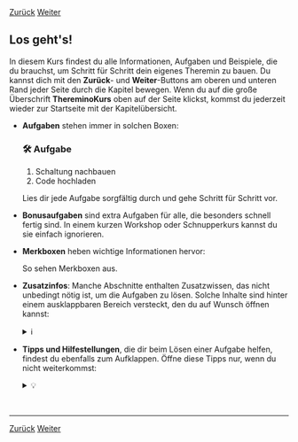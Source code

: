 <link rel="stylesheet" href="assets/css/custom.css?v=2">

<div class="nav-container">
  <a href="index" class="button">Zurück</a>
  <a href="Sicherheit" class="button">Weiter</a>
</div>

## Los geht's!

In diesem Kurs findest du alle Informationen, Aufgaben und Beispiele, die du brauchst, um Schritt für Schritt dein eigenes Theremin zu bauen. Du kannst dich mit den **Zurück**- und **Weiter**-Buttons am oberen und unteren Rand jeder Seite durch die Kapitel bewegen. Wenn du auf die große Überschrift **ThereminoKurs** oben auf der Seite klickst, kommst du jederzeit wieder zur Startseite mit der Kapitelübersicht.

- **Aufgaben** stehen immer in solchen Boxen:

  <div class="aufgabe">
  <h3>🛠️ Aufgabe</h3>
  <ol>
    <li>Schaltung nachbauen</li>
    <li>Code hochladen</li>
  </ol>
  </div>

  Lies dir jede Aufgabe sorgfältig durch und gehe Schritt für Schritt vor.

- **Bonusaufgaben** sind extra Aufgaben für alle, die besonders schnell fertig sind. In einem kurzen Workshop oder Schnupperkurs kannst du sie einfach ignorieren.

- **Merkboxen** heben wichtige Informationen hervor:

  <div class="merkbox">
  So sehen Merkboxen aus.
  </div>

- **Zusatzinfos**: Manche Abschnitte enthalten Zusatzwissen, das nicht unbedingt nötig ist, um die Aufgaben zu lösen. Solche Inhalte sind hinter einem ausklappbaren Bereich versteckt, den du auf Wunsch öffnen kannst:

  <details>
  <summary>ℹ️</summary>
  <p>
  Hier findest du zusätzliche Hintergrundinfos.
  </p>
  </details>

- **Tipps und Hilfestellungen**, die dir beim Lösen einer Aufgabe helfen, findest du ebenfalls zum Aufklappen. Öffne diese Tipps nur, wenn du nicht weiterkommst:

  <details>
  <summary>💡</summary>
  <p>
  Hier steht ein Tipp, der dir weiterhilft.
  </p>
  </details>

<p class="spacing-1">&nbsp;</p>

---

<div class="nav-container">
  <a href="index" class="button">Zurück</a>
  <a href="Sicherheit" class="button">Weiter</a>
</div>
